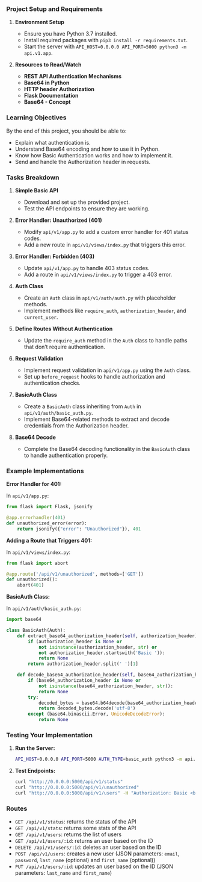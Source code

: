 ### **Project Setup and Requirements**

1. **Environment Setup**

   - Ensure you have Python 3.7 installed.
   - Install required packages with `pip3 install -r requirements.txt`.
   - Start the server with `API_HOST=0.0.0.0 API_PORT=5000 python3 -m api.v1.app`.

2. **Resources to Read/Watch**
   - **REST API Authentication Mechanisms**
   - **Base64 in Python**
   - **HTTP header Authorization**
   - **Flask Documentation**
   - **Base64 - Concept**

### **Learning Objectives**

By the end of this project, you should be able to:

- Explain what authentication is.
- Understand Base64 encoding and how to use it in Python.
- Know how Basic Authentication works and how to implement it.
- Send and handle the Authorization header in requests.

### **Tasks Breakdown**

1. **Simple Basic API**

   - Download and set up the provided project.
   - Test the API endpoints to ensure they are working.

2. **Error Handler: Unauthorized (401)**

   - Modify `api/v1/app.py` to add a custom error handler for 401 status codes.
   - Add a new route in `api/v1/views/index.py` that triggers this error.

3. **Error Handler: Forbidden (403)**

   - Update `api/v1/app.py` to handle 403 status codes.
   - Add a route in `api/v1/views/index.py` to trigger a 403 error.

4. **Auth Class**

   - Create an `Auth` class in `api/v1/auth/auth.py` with placeholder methods.
   - Implement methods like `require_auth`, `authorization_header`, and `current_user`.

5. **Define Routes Without Authentication**

   - Update the `require_auth` method in the `Auth` class to handle paths that don’t require authentication.

6. **Request Validation**

   - Implement request validation in `api/v1/app.py` using the `Auth` class.
   - Set up `before_request` hooks to handle authorization and authentication checks.

7. **BasicAuth Class**

   - Create a `BasicAuth` class inheriting from `Auth` in `api/v1/auth/basic_auth.py`.
   - Implement Base64-related methods to extract and decode credentials from the Authorization header.

8. **Base64 Decode**
   - Complete the Base64 decoding functionality in the `BasicAuth` class to handle authentication properly.

### **Example Implementations**

**Error Handler for 401:**

In `api/v1/app.py`:

```python
from flask import Flask, jsonify

@app.errorhandler(401)
def unauthorized_error(error):
    return jsonify({"error": "Unauthorized"}), 401
```

**Adding a Route that Triggers 401:**

In `api/v1/views/index.py`:

```python
from flask import abort

@app.route('/api/v1/unauthorized', methods=['GET'])
def unauthorized():
    abort(401)
```

**BasicAuth Class:**

In `api/v1/auth/basic_auth.py`:

```python
import base64

class BasicAuth(Auth):
    def extract_base64_authorization_header(self, authorization_header):
        if (authorization_header is None or
            not isinstance(authorization_header, str) or
            not authorization_header.startswith('Basic ')):
            return None
        return authorization_header.split(' ')[1]

    def decode_base64_authorization_header(self, base64_authorization_header):
        if (base64_authorization_header is None or
            not isinstance(base64_authorization_header, str)):
            return None
        try:
            decoded_bytes = base64.b64decode(base64_authorization_header)
            return decoded_bytes.decode('utf-8')
        except (base64.binascii.Error, UnicodeDecodeError):
            return None
```

### **Testing Your Implementation**

1. **Run the Server:**

   ```bash
   API_HOST=0.0.0.0 API_PORT=5000 AUTH_TYPE=basic_auth python3 -m api.v1.app
   ```

2. **Test Endpoints:**
   ```bash
   curl "http://0.0.0.0:5000/api/v1/status"
   curl "http://0.0.0.0:5000/api/v1/unauthorized"
   curl "http://0.0.0.0:5000/api/v1/users" -H "Authorization: Basic <base64_credentials>"
   ```

### **Routes**

- `GET /api/v1/status`: returns the status of the API
- `GET /api/v1/stats`: returns some stats of the API
- `GET /api/v1/users`: returns the list of users
- `GET /api/v1/users/:id`: returns an user based on the ID
- `DELETE /api/v1/users/:id`: deletes an user based on the ID
- `POST /api/v1/users`: creates a new user (JSON parameters: `email`, `password`, `last_name` (optional) and `first_name` (optional))
- `PUT /api/v1/users/:id`: updates an user based on the ID (JSON parameters: `last_name` and `first_name`)
